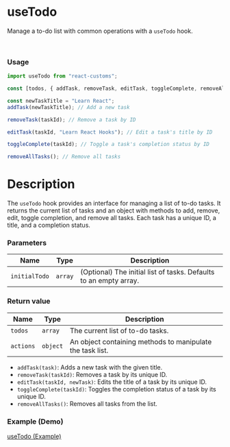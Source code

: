 # useTodo

Manage a to-do list with common operations with a `useTodo` hook.

<br>

### Usage

```jsx
import useTodo from "react-customs";

const [todos, { addTask, removeTask, editTask, toggleComplete, removeAllTasks }] = useTodo([]);

const newTaskTitle = "Learn React";
addTask(newTaskTitle); // Add a new task

removeTask(taskId); // Remove a task by ID

editTask(taskId, "Learn React Hooks"); // Edit a task's title by ID

toggleComplete(taskId); // Toggle a task's completion status by ID

removeAllTasks(); // Remove all tasks
```

# Description

The `useTodo` hook provides an interface for managing a list of to-do tasks. It returns the current list of tasks and an object with methods to add, remove, edit, toggle completion, and remove all tasks. Each task has a unique ID, a title, and a completion status.

### Parameters

| Name          | Type    | Description                                                       |
| ------------- | ------- | ----------------------------------------------------------------- |
| `initialTodo` | `array` | (Optional) The initial list of tasks. Defaults to an empty array. |

### Return value

| Name      | Type     | Description                                               |
| --------- | -------- | --------------------------------------------------------- |
| `todos`   | `array`  | The current list of to-do tasks.                          |
| `actions` | `object` | An object containing methods to manipulate the task list. |

- `addTask(task)`: Adds a new task with the given title.
- `removeTask(taskId)`: Removes a task by its unique ID.
- `editTask(taskId, newTask)`: Edits the title of a task by its unique ID.
- `toggleComplete(taskId)`: Toggles the completion status of a task by its unique ID.
- `removeAllTasks()`: Removes all tasks from the list.

### Example (Demo)

<a href="https://stackblitz.com/edit/vitejs-vite-pqwcbb-gvqhif?file=src%2FApp.jsx" target="_blank">useTodo (Example)</a>
